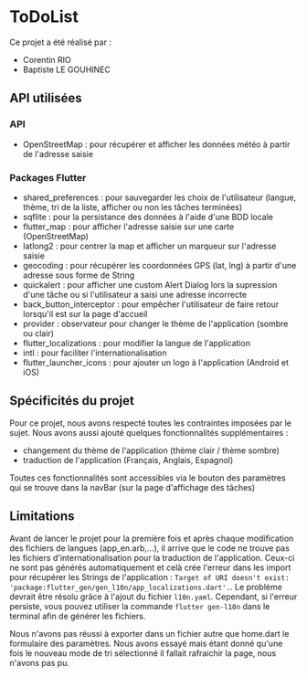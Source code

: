 # ToDoList
Ce projet a été réalisé par :
- Corentin RIO
- Baptiste LE GOUHINEC

## API utilisées

### API
- OpenStreetMap : pour récupérer et afficher les données météo à partir de l'adresse saisie

### Packages Flutter
- shared_preferences : pour sauvegarder les choix de l'utilisateur (langue, thème, tri de la liste, afficher ou non les tâches terminées)
- sqflite : pour la persistance des données à l'aide d'une BDD locale
- flutter_map : pour afficher l'adresse saisie sur une carte (OpenStreetMap)
- latlong2 : pour centrer la map et afficher un marqueur sur l'adresse saisie
- geocoding : pour récupérer les coordonnées GPS (lat, lng) à partir d'une adresse sous forme de String
- quickalert : pour afficher une custom Alert Dialog lors la supression d'une tâche ou si l'utilisateur a saisi une adresse incorrecte
- back_button_interceptor : pour empêcher l'utilisateur de faire retour lorsqu'il est sur la page d'accueil
- provider : observateur pour changer le thème de l'application (sombre ou clair)
- flutter_localizations : pour modifier la langue de l'application
- intl : pour faciliter l'internationalisation
- flutter_launcher_icons : pour ajouter un logo à l'application (Android et iOS)

## Spécificités du projet
Pour ce projet, nous avons respecté toutes les contraintes imposées par le sujet. Nous avons aussi ajouté quelques fonctionnalités supplémentaires :
- changement du thème de l'application (thème clair / thème sombre)
- traduction de l'application (Français, Anglais, Espagnol)

Toutes ces fonctionnalités sont accessibles via le bouton des paramètres qui se trouve dans la navBar (sur la page d'affichage des tâches)

## Limitations
Avant de lancer le projet pour la première fois et après chaque modification des fichiers de langues (app_en.arb,...), il arrive que le code ne trouve pas les fichiers d'internationalisation pour la traduction de l'application. 
Ceux-ci ne sont pas générés automatiquement et celà crée l'erreur dans les import pour récupérer les Strings de l'application : ```Target of URI doesn't exist: 'package:flutter_gen/gen_l10n/app_localizations.dart'.```.
Le problème devrait être résolu grâce à l'ajout du fichier ```l10n.yaml```.
Cependant, si l'erreur persiste, vous pouvez utiliser la commande ```flutter gen-l10n``` dans le terminal afin de générer les fichiers.

Nous n'avons pas réussi à exporter dans un fichier autre que home.dart le formulaire des paramètres. Nous avons essayé mais étant donné qu'une fois le nouveau mode de tri sélectionné
il fallait rafraichir la page, nous n'avons pas pu.
